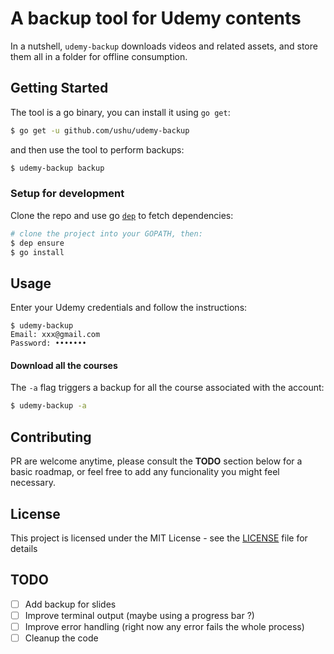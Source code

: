 # A backup tool for Udemy contents

In a nutshell, `udemy-backup` downloads videos and related assets, and store them all in a folder for offline consumption.

## Getting Started

The tool is a go binary, you can install it using `go get`:

```sh
$ go get -u github.com/ushu/udemy-backup
```

and then use the tool to perform backups:

```sh
$ udemy-backup backup
```

### Setup for development

Clone the repo and use go [`dep`](https://github.com/golang/dep) to fetch dependencies:

```sh
# clone the project into your GOPATH, then:
$ dep ensure
$ go install
```

## Usage

Enter your Udemy credentials and follow the instructions:

```
$ udemy-backup 
Email: xxx@gmail.com
Password: •••••••
```

#### Download all the courses

The `-a` flag triggers a backup for all the course associated with the account:

```sh
$ udemy-backup -a
```

## Contributing

PR are welcome anytime, please consult the **TODO** section below for a basic roadmap, or feel free to add any funcionality you might feel necessary.

## License

This project is licensed under the MIT License - see the [LICENSE](LICENSE) file for details

## TODO

* [ ] Add backup for slides
* [ ] Improve terminal output (maybe using a progress bar ?)
* [ ] Improve error handling (right now any error fails the whole process)
* [ ] Cleanup the code
